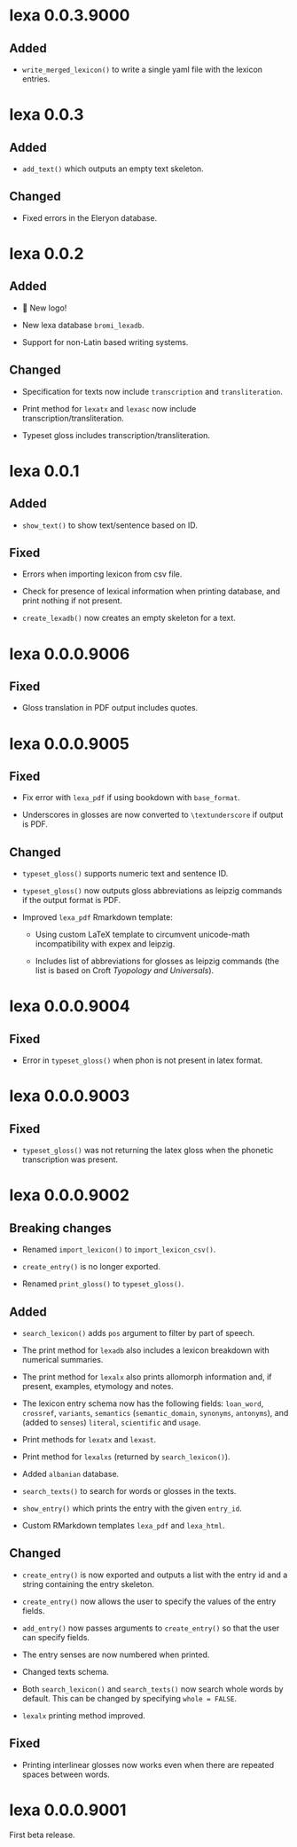 # lexa 0.0.3.9000

## Added

- `write_merged_lexicon()` to write a single yaml file with the lexicon entries.



# lexa 0.0.3

## Added

- `add_text()` which outputs an empty text skeleton.

## Changed

- Fixed errors in the Eleryon database.




# lexa 0.0.2

## Added

- 🎉 New logo!

- New lexa database `bromi_lexadb`.

- Support for non-Latin based writing systems.

## Changed

- Specification for texts now include `transcription` and `transliteration`.

- Print method for `lexatx` and `lexasc` now include transcription/transliteration.

- Typeset gloss includes transcription/transliteration.




# lexa 0.0.1

## Added

- `show_text()` to show text/sentence based on ID.

## Fixed

- Errors when importing lexicon from csv file.

- Check for presence of lexical information when printing database, and print nothing if not present.

- `create_lexadb()` now creates an empty skeleton for a text.




# lexa 0.0.0.9006

## Fixed

- Gloss translation in PDF output includes quotes.




# lexa 0.0.0.9005

## Fixed

- Fix error with `lexa_pdf` if using bookdown with `base_format`.

- Underscores in glosses are now converted to `\textunderscore` if output is PDF.

## Changed

- `typeset_gloss()` supports numeric text and sentence ID.

- `typeset_gloss()` now outputs gloss abbreviations as leipzig commands if the output format is PDF.

- Improved `lexa_pdf` Rmarkdown template:

  - Using custom LaTeX template to circumvent unicode-math incompatibility with expex and leipzig.

  - Includes list of abbreviations for glosses as leipzig commands (the list is based on Croft *Tyopology and Universals*).



# lexa 0.0.0.9004

## Fixed

- Error in `typeset_gloss()` when phon is not present in latex format.



# lexa 0.0.0.9003

## Fixed

- `typeset_gloss()` was not returning the latex gloss when the phonetic transcription was present.




# lexa 0.0.0.9002

## Breaking changes

* Renamed `import_lexicon()` to `import_lexicon_csv()`.

* `create_entry()` is no longer exported.

* Renamed `print_gloss()` to `typeset_gloss()`.

## Added

* `search_lexicon()` adds `pos` argument to filter by part of speech.

* The print method for `lexadb` also includes a lexicon breakdown with numerical summaries.

* The print method for `lexalx` also prints allomorph information and, if present, examples, etymology and notes.

* The lexicon entry schema now has the following fields: `loan_word`, `crossref`, `variants`, `semantics` (`semantic_domain`, `synonyms`, `antonyms`), and (added to `senses`) `literal`, `scientific` and `usage`.

* Print methods for `lexatx` and `lexast`.

* Print method for `lexalxs` (returned by `search_lexicon()`).

* Added `albanian` database.

* `search_texts()` to search for words or glosses in the texts.

* `show_entry()` which prints the entry with the given `entry_id`.

* Custom RMarkdown templates `lexa_pdf` and `lexa_html`.

## Changed

* `create_entry()` is now exported and outputs a list with the entry id and a string containing the entry skeleton.

* `create_entry()` now allows the user to specify the values of the entry fields.

* `add_entry()` now passes arguments to `create_entry()` so that the user can specify fields.

* The entry senses are now numbered when printed.

* Changed texts schema.

* Both `search_lexicon()` and `search_texts()` now search whole words by default. This can be changed by specifying `whole = FALSE`.

* `lexalx` printing method improved.

## Fixed

* Printing interlinear glosses now works even when there are repeated spaces between words.


# lexa 0.0.0.9001

First beta release.

